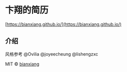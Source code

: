 # 卞翔的简历

[https://bianxiang.github.io/](https://bianxiang.github.io/)

## 介绍

风格参考 @Ovilia @joyeecheung @lishengzxc

<!--## Usage-->
<!---->
<!--1. Star 本项目-->
<!--1. Clone 到本地-->
<!--1. 在 `index.html` 和 `print.html` 文件中填写你的信息-->
<!--1. 生成PDF（以 OS X 操作系统 Chrome 浏览器为例）：打开`文件->打印`，设置布局为纵向，纸张尺寸为A3，边距无，背景图片选项打钩，保存；压缩PDF，推荐在线压缩工具[smallpdf](http://smallpdf.com/cn/compress-pdf)；将压缩过的PDF文件放在根目录内-->
<!--1. 部署上线-->
<!--1. Enjoy it!-->

<!--## Development-->
<!---->
<!--```-->
<!--$ npm install-->
<!--$ npm install -g gulp-->
<!--$ gulp-->
<!--```-->
<!---->
<!--## LICENSE-->

MIT © [bianxiang](http://github.com/bianxiang)
